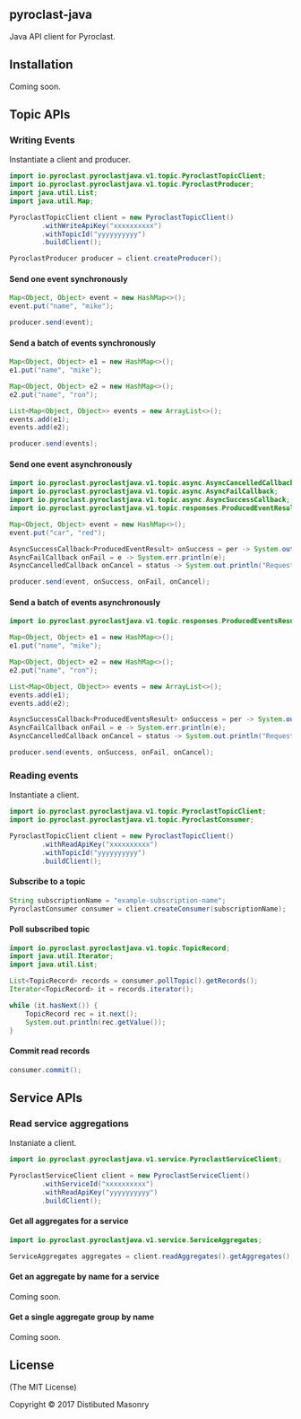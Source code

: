 ## pyroclast-java

Java API client for Pyroclast.

## Installation

Coming soon.

## Topic APIs

### Writing Events

Instantiate a client and producer.

```java
import io.pyroclast.pyroclastjava.v1.topic.PyroclastTopicClient;
import io.pyroclast.pyroclastjava.v1.topic.PyroclastProducer;
import java.util.List;
import java.util.Map;

PyroclastTopicClient client = new PyroclastTopicClient()
        .withWriteApiKey("xxxxxxxxxx")
        .withTopicId("yyyyyyyyyy")
        .buildClient();

PyroclastProducer producer = client.createProducer();
```

#### Send one event synchronously

```java
Map<Object, Object> event = new HashMap<>();
event.put("name", "mike");

producer.send(event);
```

#### Send a batch of events synchronously

```java
Map<Object, Object> e1 = new HashMap<>();
e1.put("name", "mike");

Map<Object, Object> e2 = new HashMap<>();
e2.put("name", "ron");

List<Map<Object, Object>> events = new ArrayList<>();
events.add(e1);
events.add(e2);

producer.send(events);
```

#### Send one event asynchronously

```java
import io.pyroclast.pyroclastjava.v1.topic.async.AsyncCancelledCallback;
import io.pyroclast.pyroclastjava.v1.topic.async.AsyncFailCallback;
import io.pyroclast.pyroclastjava.v1.topic.async.AsyncSuccessCallback;
import io.pyroclast.pyroclastjava.v1.topic.responses.ProducedEventResult;

Map<Object, Object> event = new HashMap<>();
event.put("car", "red");

AsyncSuccessCallback<ProducedEventResult> onSuccess = per -> System.out.println("Ok");
AsyncFailCallback onFail = e -> System.err.println(e);
AsyncCancelledCallback onCancel = status -> System.out.println("Request cancelled");

producer.send(event, onSuccess, onFail, onCancel);
```

#### Send a batch of events asynchronously

```java
import io.pyroclast.pyroclastjava.v1.topic.responses.ProducedEventsResult;

Map<Object, Object> e1 = new HashMap<>();
e1.put("name", "mike");

Map<Object, Object> e2 = new HashMap<>();
e2.put("name", "ron");

List<Map<Object, Object>> events = new ArrayList<>();
events.add(e1);
events.add(e2);

AsyncSuccessCallback<ProducedEventsResult> onSuccess = per -> System.out.println("Ok");
AsyncFailCallback onFail = e -> System.err.println(e);
AsyncCancelledCallback onCancel = status -> System.out.println("Request cancelled");

producer.send(events, onSuccess, onFail, onCancel);
```

### Reading events

Instantiate a client.

```java
import io.pyroclast.pyroclastjava.v1.topic.PyroclastTopicClient;
import io.pyroclast.pyroclastjava.v1.topic.PyroclastConsumer;

PyroclastTopicClient client = new PyroclastTopicClient()
        .withReadApiKey("xxxxxxxxxx")
        .withTopicId("yyyyyyyyyy")
        .buildClient();
```

#### Subscribe to a topic

```java
String subscriptionName = "example-subscription-name";
PyroclastConsumer consumer = client.createConsumer(subscriptionName);
```

#### Poll subscribed topic

```java
import io.pyroclast.pyroclastjava.v1.topic.TopicRecord;
import java.util.Iterator;
import java.util.List;

List<TopicRecord> records = consumer.pollTopic().getRecords();
Iterator<TopicRecord> it = records.iterator();

while (it.hasNext()) {
    TopicRecord rec = it.next();
    System.out.println(rec.getValue());
}
```

#### Commit read records

```java
consumer.commit();
```

## Service APIs

### Read service aggregations

Instaniate a client.

```java
import io.pyroclast.pyroclastjava.v1.service.PyroclastServiceClient;

PyroclastServiceClient client = new PyroclastServiceClient()
        .withServiceId("xxxxxxxxxx")
        .withReadApiKey("yyyyyyyyyy")
        .buildClient();
```

#### Get all aggregates for a service

```java
import io.pyroclast.pyroclastjava.v1.service.ServiceAggregates;

ServiceAggregates aggregates = client.readAggregates().getAggregates();
```

#### Get an aggregate by name for a service

Coming soon.

#### Get a single aggregate group by name

Coming soon.

## License

(The MIT License)

Copyright © 2017 Distibuted Masonry
